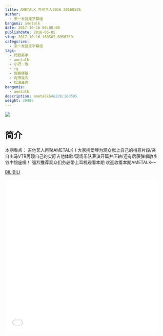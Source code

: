 ```yaml
---
title: AMETALK 吉他艺人2016 20160505
author: 
  - 来一发就走字幕组
bangumi: ametalk
date: 2017-10-16 00:00:00
publishdate: 2016-05-05
slug: 2017-10-16_160505_6956759
categories: 
  - 来一发就走字幕组
tags: 
  - 狩野英孝
  - ametalk
  - 小沢一敬
  - rg
  - 後藤輝基
  - 角田晃広
  - 松浦真也
bangumis: 
  - ametalk
description: ametalk&#8226;160505
weight: 39495
---
```


![](https://i.imgur.com/xKUKHxP.jpg)

# 简介  
本期看点：
吉他艺人再聚AMETALK！大家携爱琴为观众献上自己的得意片段/亲自出马VTR再现自己的实际吉他体验/现场乐队表演开篇并压轴/还有后藤弹唱散步谷中银座噢！
强烈推荐观众们务必带上耳机观看本期
欢迎收看本期AMETALK~~

  [BILIBILI](https://www.bilibili.com/video/av6956759/)


<div class="vcontainer">  <iframe class='video' src="//www.bilibili.com/blackboard/player.html?cid=11338942&aid=6956759" width="100%" height="500" frameborder="0" allowfullscreen="allowfullscreen"></iframe></div>
